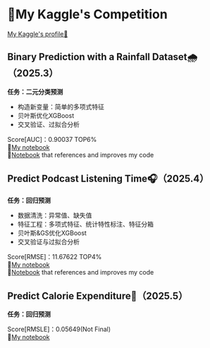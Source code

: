 # 🚀My Kaggle's Competition
[My Kaggle's profile👋](https://www.kaggle.com/ou20040313)  
## Binary Prediction with a Rainfall Dataset🌧️（2025.3）  
**任务：二元分类预测**  
- 构造新变量：简单的多项式特征
- 贝叶斯优化XGBoost
- 交叉验证、过拟合分析

Score[AUC]：0.90037 TOP6%  
🥈[My notebook](https://www.kaggle.com/code/ou20040313/bayes-xgboost)  
🎉[Notebook](https://www.kaggle.com/code/kaigaokaigao/fe-cv-0-886-lb-0-864-single-xgboost/notebook) that references and improves my code

## Predict Podcast Listening Time🎧（2025.4）
**任务：回归预测**  
- 数据清洗：异常值、缺失值
- 特征工程：多项式特征、统计特性标注、特征分箱
- 贝叶斯&GS优化XGBoost
- 交叉验证与过拟合分析

Score[RMSE]：11.67622 TOP4%  
🥈[My notebook](https://www.kaggle.com/code/ou20040313/12-636-xgboost-bayes)  
🎉[Notebook]([https://www.kaggle.com/code/kaigaokaigao/fe-cv-0-886-lb-0-864-single-xgboost/notebook](https://www.kaggle.com/code/realhamzanet/xgboost-bayes-enhanced)) that references and improves my code  

## Predict Calorie Expenditure🏃（2025.5）
**任务：回归预测**  

Score[RMSLE]：0.05649(Not Final)  
🥉[My notebook](https://www.kaggle.com/code/ou20040313/calorie-xgboost)  
